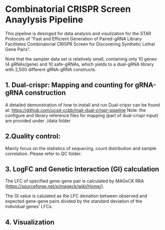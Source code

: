 # Combinatorial CRISPR Screen Anaylysis Pipeline
This pipeline is desinged for data analysis and visulization for the STAR Protocols of "Fast and Efficient Generation of Paired-gRNA Library Facilitates Combinatorial CRISPR Screen for Discovering Synthetic Lethal Gene Pairs".

Note that the sampler data set is relatively small, containing only 10 genes (4 gRNAs/gene) and 10 safe-gRNAs, which yields to a dual-gRNA library with 2,500 different gRNA-gRNA constructs. 

## 1. Dual-crispr: Mapping and counting for gRNA-gRNA construction
A detailed demonstration of how to install and run Dual-cripsr can be found at: 
https://github.com/ucsd-ccbb/mali-dual-crispr-pipeline 
Note: the configure and library reference files for mapping (part of dual-crispr input) are provided under ./data folder

## 2.Quality control:
Mainly focus on the statistics of sequecing, count distribution and sample correlation.
Please refer to QC folder.

## 3. LogFC and Genetic Interaction (GI) calculation 
The LFC of specified gene-gene pair is calculated by MAGeCK RRA (https://sourceforge.net/p/mageck/wiki/Home/).

The GI value is calulated as the LFC deviation between observed and expected gene-gene pairs divided by the standard deviation of the individual genes’ LFCs.

## 4. Visualization
